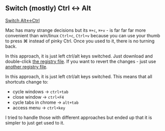 
## Switch (mostly) Ctrl <-> Alt

[Switch Alt<->Ctrl](ctralt/README.md)

Mac has many strange decisions but its `⌘+c`, `⌘+v` - is far far far more convenient than win/linux `Ctrl+c`, `Ctrl+v` because you can use your thumb to press ⌘ instead of pinky Ctrl. Once you used to it, there is no turning back.

In this approach, it is just left ctrl/alt keys switched. Just download and double-click [the registry file](ctr-alt.reg).
If you want to revert the changes - just use [another registry file](remove.ctr-alt.reg).

In this approach, it is just left ctrl/alt keys switched. This means that all shortcuts change to:

* cycle windows -> `ctrl+tab`
* close window -> `ctrl+F4`
* cycle tabs in chrome -> `alt+tab`
* access menu -> `ctrl+key`

I tried to handle those with different approaches but ended up that it is simpler to just get used to it.


